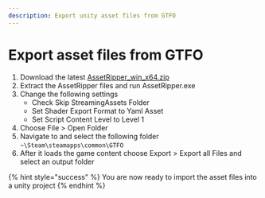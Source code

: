 ```yaml
---
description: Export unity asset files from GTFO
---
```


# Export asset files from GTFO

1. Download the latest [AssetRipper\_win\_x64.zip](https://github.com/AssetRipper/AssetRipper/releases/latest)
2. Extract the AssetRipper files and run AssetRipper.exe
3. Change the following settings
   * Check Skip StreamingAssets Folder
   * Set Shader Export Format to Yaml Asset
   * Set Script Content Level to Level 1
4. Choose File > Open Folder
5. Navigate to and select the following folder\
   `~\Steam\steamapps\common\GTFO`
6. After it loads the game content choose Export > Export all Files and select an output folder

{% hint style="success" %}
You are now ready to import the asset files into a unity project
{% endhint %}

